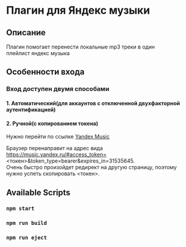 # Плагин для Яндекс музыки

## Описание

Плагин помогает перенести локальные mp3 треки в один\
плейлист яндекс музыка

## Особенности входа

### Вход доступен двумя способами

#### 1. Автоматический(для аккаунтов с отключенной двухфакторной аутентификацией)


#### 2. Ручной(с копированием токена)

Нужно перейти по ссылке [Yandex Music](https://oauth.yandex.ru/authorize?response_type=token&client_id=23cabbbdc6cd418abb4b39c32c41195d)

Браузер перенаправит на адрес вида \
https://music.yandex.ru/#access_token=<токен>&token_type=bearer&expires_in=31535645. \
Очень быстро произойдет редирект на другую страницу, поэтому нужно успеть скопировать <токен>.


## Available Scripts

### `npm start`

### `npm run build`

### `npm run eject`

